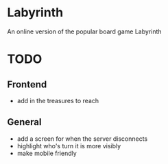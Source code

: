 # Labyrinth
An online version of the popular board game Labyrinth

# TODO
## Frontend
- add in the treasures to reach 

## General
- add a screen for when the server disconnects
- highlight who's turn it is more visibly
- make mobile friendly